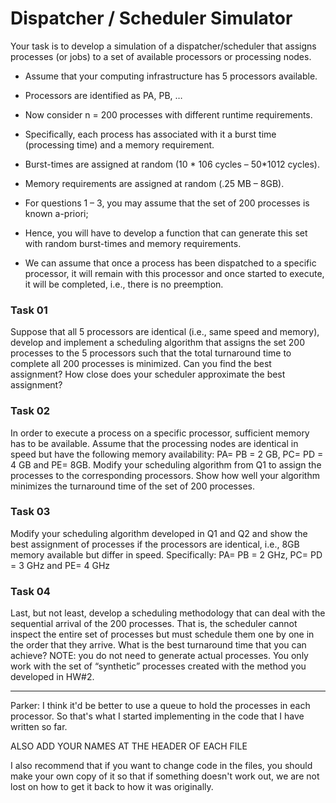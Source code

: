 # Dispatcher / Scheduler Simulator

Your task is to develop a simulation of a dispatcher/scheduler that assigns processes (or jobs) to a set of available processors or
processing nodes.

- Assume that your computing infrastructure has 5 processors available. 
- Processors are identified as PA, PB, … 
- Now consider n = 200 processes with different runtime requirements. 
- Specifically, each process has associated with it a burst time (processing time) and a memory requirement. 
- Burst-times are assigned at random (10 * 106 cycles – 50*1012 cycles). 
- Memory requirements are assigned at random (.25 MB – 8GB). 
- For questions 1 – 3, you may assume that the set of 200 processes is known a-priori; 
- Hence, you will have to develop a function that can generate this set with random burst-times and memory requirements.

- We can assume that once a process has been dispatched to a specific processor, it will remain with this processor
and once started to execute, it will be completed, i.e., there is no preemption.

### Task 01 
Suppose that all 5 processors are identical (i.e., same speed and memory), develop and implement a
scheduling algorithm that assigns the set 200 processes to the 5 processors such that the total turnaround
time to complete all 200 processes is minimized. Can you find the best assignment? How close does your
scheduler approximate the best assignment?

### Task 02
In order to execute a process on a specific processor, sufficient memory has to be available. Assume that
the processing nodes are identical in speed but have the following memory availability: PA= PB = 2 GB,
PC= PD = 4 GB and PE= 8GB. Modify your scheduling algorithm from Q1 to assign the processes to the
corresponding processors. Show how well your algorithm minimizes the turnaround time of the set of 200
processes.

### Task 03 
Modify your scheduling algorithm developed in Q1 and Q2 and show the best assignment of processes if
the processors are identical, i.e., 8GB memory available but differ in speed. Specifically: PA= PB = 2 GHz,
PC= PD = 3 GHz and PE= 4 GHz

### Task 04 
Last, but not least, develop a scheduling methodology that can deal with the sequential arrival of the 200
processes. That is, the scheduler cannot inspect the entire set of processes but must schedule them one by
one in the order that they arrive. What is the best turnaround time that you can achieve?
NOTE: you do not need to generate actual processes. You only work with the set of “synthetic” processes
created with the method you developed in HW#2.

**********************************************************************************************************************************

Parker: 
I think it'd be better to use a queue to hold the processes in each processor. 
So that's what I started implementing in the code that I have written so far.

ALSO ADD YOUR NAMES AT THE HEADER OF EACH FILE
  
I also recommend that if you want to change code in the files, you should make your own copy of it so that if something doesn't work out, we are not lost on how to get it back to how it was originally.
